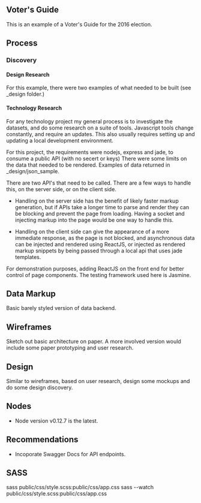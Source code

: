 ## Voter's Guide

This is an example of a Voter's Guide for the 2016 election.


## Process

### Discovery

#### Design Research
For this example, there were two examples of what needed to be built (see _design folder.)

#### Technology Research
For any technology project my general process is to investigate the datasets, and do some research on a suite of tools. Javascript tools change constantly, and require an updates. This also usually requires setting up and updating a local development environment.

For this project, the requirements were nodejs, express and jade, to consume a public API (with no secert or keys) There were some limits on the data that needed to be rendered. Examples of data returned in _design/json_sample.

There are two API's that need to be called. There are a few ways to handle this, on the server side, or on the client side. 
* Handling on the server side has the benefit of likely faster markup generation, but if APIs take a longer time to parse and render they can be blocking and prevent the page from loading. Having a socket and injecting markup into the page would be one way to handle this. 

* Handling on the client side can give the appearance of a more immediate response, as the page is not blocked, and asynchronous data can be injected and rendered using ReactJS, or injected as rendered markup snippets by being passed through a local api that uses jade templates. 

For demonstration purposes, adding ReactJS on the front end for better control of page components.
The testing framework used here is Jasmine.


## Data Markup
Basic barely styled version of data backend.

## Wireframes
Sketch out basic architecture on paper. A more involved version would include some paper prototyping and user research.

## Design
Similar to wireframes, based on user research, design some mockups and do some design discovery. 

## Nodes
- Node version v0.12.7 is the latest.

## Recommendations
- Incoporate Swagger Docs for API endpoints.

## SASS
sass public/css/style.scss:public/css/app.css
sass --watch public/css/style.scss:public/css/app.css